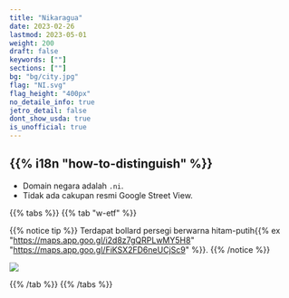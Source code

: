 ```yaml
---
title: "Nikaragua"
date: 2023-02-26
lastmod: 2023-05-01
weight: 200
draft: false
keywords: [""]
sections: [""]
bg: "bg/city.jpg"
flag: "NI.svg"
flag_height: "400px"
no_detaile_info: true
jetro_detail: false
dont_show_usda: true
is_unofficial: true
---
```


<div class="main-desciption country-description">
    <h2 class="section-title">{{% i18n "how-to-distinguish" %}}</h2>
    <ul class="rule-list">
        <li>Domain negara adalah <code>.ni</code>.</li>
        <li>Tidak ada cakupan resmi Google Street View.</li>
    </ul>
</div>

{{% tabs %}}
{{% tab "w-etf" %}}

{{% notice tip %}}
Terdapat bollard persegi berwarna hitam-putih{{% ex "https://maps.app.goo.gl/i2d8z7gQRPLwMY5H8" "https://maps.app.goo.gl/FiKSX2FD6neUCjSc9" %}}.
{{% /notice %}}
<div class="googlemap-if no-margin">
<img src="/rule/n_america/nicaragua/Newroad-nicaragua.jpg">
</div>

{{% /tab %}}
{{% /tabs  %}}
